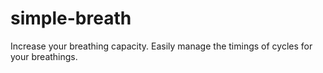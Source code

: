 # simple-breath
Increase your breathing capacity. Easily manage the timings of cycles for your breathings.

